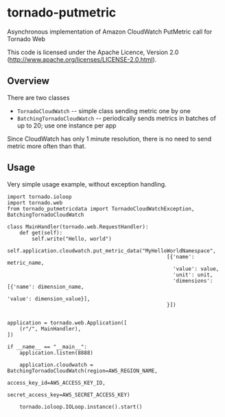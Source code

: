 tornado-putmetric
=================

Asynchronous implementation of Amazon CloudWatch PutMetric call for Tornado Web

This code is licensed under the Apache Licence, Version 2.0 (http://www.apache.org/licenses/LICENSE-2.0.html).

Overview
--------

There are two classes
* `TornadoCloudWatch` -- simple class sending metric one by one 
* `BatchingTornadoCloudWatch` -- periodically sends metrics in batches of up to 20; use one instance per app

Since CloudWatch has only 1 minute resolution, there is no need to send metric more often than that. 


Usage
-----

Very simple usage example, without exception handling.

    import tornado.ioloop
    import tornado.web
    from tornado_putmetricdata import TornadoCloudWatchException, BatchingTornadoCloudWatch 

    class MainHandler(tornado.web.RequestHandler):
        def get(self):
            self.write("Hello, world")
            self.application.cloudwatch.put_metric_data("MyHelloWorldNamespace", 
                                                        [{'name': metric_name, 
                                                          'value': value,
                                                          'unit': unit,
                                                          'dimensions': [{'name': dimension_name,
                                                                          'value': dimension_value}],
                                                        }])


    application = tornado.web.Application([
        (r"/", MainHandler),
    ])

    if __name__ == "__main__":
        application.listen(8888)
        
        application.cloudwatch = BatchingTornadoCloudWatch(region=AWS_REGION_NAME,
                                                           access_key_id=AWS_ACCESS_KEY_ID, 
                                                           secret_access_key=AWS_SECRET_ACCESS_KEY)
        
        tornado.ioloop.IOLoop.instance().start()





